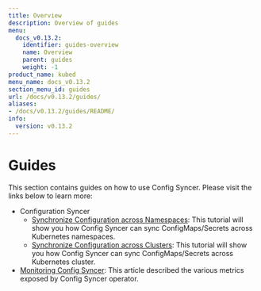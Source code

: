 ```yaml
---
title: Overview
description: Overview of guides
menu:
  docs_v0.13.2:
    identifier: guides-overview
    name: Overview
    parent: guides
    weight: -1
product_name: kubed
menu_name: docs_v0.13.2
section_menu_id: guides
url: /docs/v0.13.2/guides/
aliases:
- /docs/v0.13.2/guides/README/
info:
  version: v0.13.2
---
```


# Guides

This section contains guides on how to use Config Syncer. Please visit the links below to learn more:

- Configuration Syncer
  - [Synchronize Configuration across Namespaces](/docs/v0.13.2/guides/config-syncer/intra-cluster): This tutorial will show you how Config Syncer can sync ConfigMaps/Secrets across Kubernetes namespaces.
  - [Synchronize Configuration across Clusters](/docs/v0.13.2/guides/config-syncer/inter-cluster): This tutorial will show you how Config Syncer can sync ConfigMaps/Secrets across Kubernetes cluster.
- [Monitoring Config Syncer](/docs/v0.13.2/guides/monitoring): This article described the various metrics exposed by Config Syncer operator.
